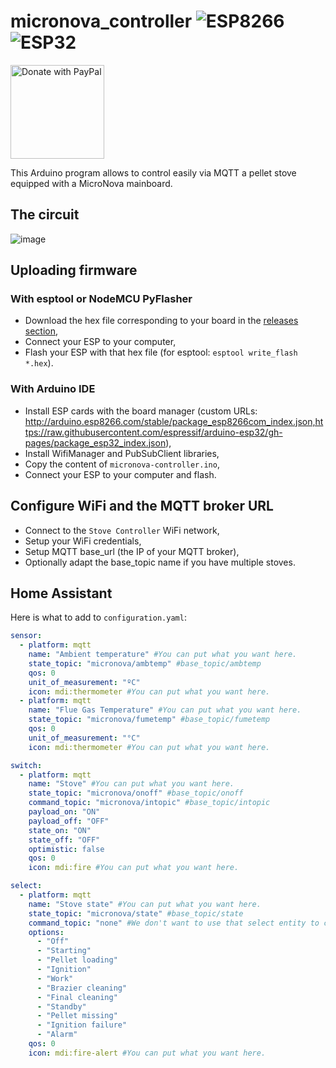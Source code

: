 # micronova_controller ![ESP8266](https://img.shields.io/badge/ESP-8266-000000.svg?longCache=true&style=flat&colorA=CCCC33) ![ESP32](https://img.shields.io/badge/ESP-32-000000.svg?longCache=true&style=flat&colorA=CC101F)
<a href="https://www.paypal.com/donate?hosted_button_id=Q48QBGGQTVGTG">
  <img src="https://raw.githubusercontent.com/stefan-niedermann/paypal-donate-button/master/paypal-donate-button.png" alt="Donate with PayPal" width=150 />
</a>

This Arduino program allows to control easily via MQTT a pellet stove equipped with a MicroNova mainboard.

## The circuit
![image](https://user-images.githubusercontent.com/57588282/128608590-39b0e0ff-b224-42bd-bb20-524a78f282f6.png)

## Uploading firmware
### With esptool or NodeMCU PyFlasher
- Download the hex file corresponding to your board in the [releases section](https://github.com/philibertc/micronova_controller/releases),
- Connect your ESP to your computer,
- Flash your ESP with that hex file (for esptool: `esptool write_flash *.hex`).
### With Arduino IDE
- Install ESP cards with the board manager (custom URLs: http://arduino.esp8266.com/stable/package_esp8266com_index.json,https://raw.githubusercontent.com/espressif/arduino-esp32/gh-pages/package_esp32_index.json),
- Install WifiManager and PubSubClient libraries,
- Copy the content of `micronova-controller.ino`,
- Connect your ESP to your computer and flash.

## Configure WiFi and the MQTT broker URL
- Connect to the `Stove Controller` WiFi network,
- Setup your WiFi credentials,
- Setup MQTT base_url (the IP of your MQTT broker),
- Optionally adapt the base_topic name if you have multiple stoves.

## Home Assistant
Here is what to add to `configuration.yaml`:
```yaml
sensor:
  - platform: mqtt
    name: "Ambient temperature" #You can put what you want here.
    state_topic: "micronova/ambtemp" #base_topic/ambtemp
    qos: 0
    unit_of_measurement: "ºC"
    icon: mdi:thermometer #You can put what you want here.
  - platform: mqtt
    name: "Flue Gas Temperature" #You can put what you want here.
    state_topic: "micronova/fumetemp" #base_topic/fumetemp
    qos: 0
    unit_of_measurement: "°C"
    icon: mdi:thermometer #You can put what you want here.
```
```yaml
switch:
  - platform: mqtt
    name: "Stove" #You can put what you want here.
    state_topic: "micronova/onoff" #base_topic/onoff
    command_topic: "micronova/intopic" #base_topic/intopic
    payload_on: "ON"
    payload_off: "OFF"
    state_on: "ON"
    state_off: "OFF"
    optimistic: false
    qos: 0
    icon: mdi:fire #You can put what you want here.
```
```yaml
select:
  - platform: mqtt
    name: "Stove state" #You can put what you want here.
    state_topic: "micronova/state" #base_topic/state
    command_topic: "none" #We don't want to use that select entity to control the stove.
    options:
      - "Off"
      - "Starting"
      - "Pellet loading"
      - "Ignition"
      - "Work"
      - "Brazier cleaning"
      - "Final cleaning"
      - "Standby"
      - "Pellet missing"
      - "Ignition failure"
      - "Alarm"
    qos: 0
    icon: mdi:fire-alert #You can put what you want here.
```
